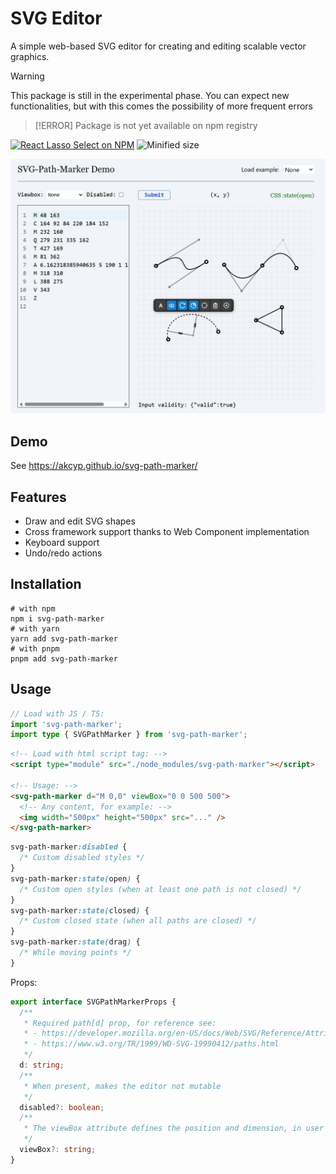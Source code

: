 # SVG Editor

A simple web-based SVG editor for creating and editing scalable vector graphics.

> [!WARNING]
> This package is still in the experimental phase. You can expect new functionalities, but with this comes the possibility of more frequent errors

> [!ERROR]
> Package is not yet available on npm registry

[![React Lasso Select on NPM](https://img.shields.io/npm/v/svg-path-marker.svg)](https://www.npmjs.com/package/svg-path-marker)
![Minified size](https://img.shields.io/bundlephobia/min/svg-path-marker)

![Preview](preview.jpg)

## Demo

See https://akcyp.github.io/svg-path-marker/

## Features

- Draw and edit SVG shapes
- Cross framework support thanks to Web Component implementation
- Keyboard support
- Undo/redo actions

## Installation

```
# with npm
npm i svg-path-marker
# with yarn
yarn add svg-path-marker
# with pnpm
pnpm add svg-path-marker
```

## Usage

```ts
// Load with JS / TS:
import 'svg-path-marker';
import type { SVGPathMarker } from 'svg-path-marker';
```

```html
<!-- Load with html script tag: -->
<script type="module" src="./node_modules/svg-path-marker"></script>

<!-- Usage: -->
<svg-path-marker d="M 0,0" viewBox="0 0 500 500">
  <!-- Any content, for example: -->
  <img width="500px" height="500px" src="..." />
</svg-path-marker>
```

```css
svg-path-marker:disabled {
  /* Custom disabled styles */
}
svg-path-marker:state(open) {
  /* Custom open styles (when at least one path is not closed) */
}
svg-path-marker:state(closed) {
  /* Custom closed state (when all paths are closed) */
}
svg-path-marker:state(drag) {
  /* While moving points */
}
```

Props:

```ts
export interface SVGPathMarkerProps {
  /**
   * Required path[d] prop, for reference see:
   * - https://developer.mozilla.org/en-US/docs/Web/SVG/Reference/Attribute/d
   * - https://www.w3.org/TR/1999/WD-SVG-19990412/paths.html
   */
  d: string;
  /**
   * When present, makes the editor not mutable
   */
  disabled?: boolean;
  /**
   * The viewBox attribute defines the position and dimension, in user space, of an SVG editor viewport.
   */
  viewBox?: string;
}
```
